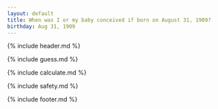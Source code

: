 ```yaml
---
layout: default
title: When was I or my baby conceived if born on August 31, 1909?
birthday: Aug 31, 1909
---
```


{% include header.md %}

{% include guess.md %}

{% include calculate.md %}

{% include safety.md %}

{% include footer.md %}



